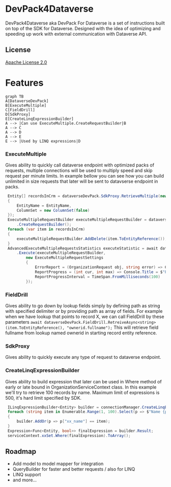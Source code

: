 
# DevPack4Dataverse

DevPack4Dataverse aka DevPack For Dataverse is a set of instructions built on top of the SDK for Dataverse. Designed with the idea of optimizing and speeding up work with external communication with Dataverse API.
## License

[Apache License 2.0](https://github.com/C485/DevPack4Dataverse/blob/master/LICENSE.md)



# Features

```mermaid
graph TB
A[DataverseDevPack]
B[ExecuteMultiple]
C[FieldDrill]
D[SdkProxy]
E[CreateLinqExpressionBuilder]
A --> |Can use ExecuteMultiple.CreateRequestBuilder|B
A --> C
A --> D
A --> E
E --> |Used by LINQ expressions|D
```

### ExecuteMultiple
Gives ability to quickly call dataverse endpoint with optimized packs of requests, multiple connections will be used to multiply speed and skip request per minute limits. In example bellow you can see how you can build unlimited in size requests that later will be sent to datavserse endpoint in packs.
```C# 
 Entity[] recordsInCrm = dataverseDevPack.SdkProxy.RetrieveMultiple(new QueryExpression
 {
     EntityName = EntityName,
     ColumnSet = new ColumnSet(false)
 });
 ExecuteMultipleRequestBuilder executeMultipleRequestBuilder = dataverseDevPack.ExecuteMultiple
     .CreateRequestBuilder();
 foreach (var item in recordsInCrm)
 {
     executeMultipleRequestBuilder.AddDelete(item.ToEntityReference());
 }
 AdvancedExecuteMultipleRequestsStatistics executeStatistic = await dataverseDevPack.ExecuteMultiple
     .Execute(executeMultipleRequestBuilder,
	     new ExecuteMultipleRequestSettings
	     {
	         ErrorReport = (OrganizationRequest obj, string error) => Console.WriteLine($"Error: {error}"),
	         ReportProgress = (int cur, int max) => Console.Title = $"Progress[{cur}/{max}]",
	         ReportProgressInterval = TimeSpan.FromMilliseconds(100)
	     });
```
                
### FieldDrill
Gives ability to go down by lookup fields simply by defining path as string with specified delimiter or by providing path as array of fields.
For example when we have lookup that points to record X, we can call FieldDrill by these parameters
`await dataverseDevPack.FieldDrill.RetreiveAsync<string>(item.ToEntityReference(), "ownerid.fullname");`
This will retrieve field fullname from lookup named ownerid in starting record entity reference.
### SdkProxy
Gives ability to quickly execute any type of request to dataverse endpoint. 
### CreateLinqExpressionBuilder
Gives ability to build expression that later can be used in Where method of early or late bound in OrganizationServiceContext class. In this example we'll try to retrieve 100 records by name. Maximum limit of expressions is 500, it's hard limit specified by SDK. 
```C#
 ILinqExpressionBuilder<Entity> builder = connectionManager.CreateLinqExpressionBuilder<Entity>();
 foreach (string item in Enumerable.Range(1, 100).Select(p => $"Name {p}"))
 {
     builder.AddOr(p => p["xx_name"] == item);
 }
 Expression<Func<Entity, bool>> finalExpression = builder.Result;
 serviceContext.xxSet.Where(finalExpression).ToArray();
```


## Roadmap

- Add model to model mapper for integration
- QueryBuilder for faster and better requests / also for LINQ
- LINQ support
- and more...